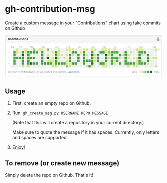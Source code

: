 # gh-contribution-msg

Create a custom message in your "Contributions" chart using fake commits on
Github

![](helloworld.png?raw=true)

## Usage
1. First, create an empty repo on Github.
2. Run: `gh_create_msg.py USERNAME REPO MESSAGE`

   (Note that this will create a repository in your current directory.)

   Make sure to quote the message if it has spaces. Currently, only letters and spaces are supported.
3. Enjoy!

## To remove (or create new message)
Simply delete the repo on Github. That's it!

